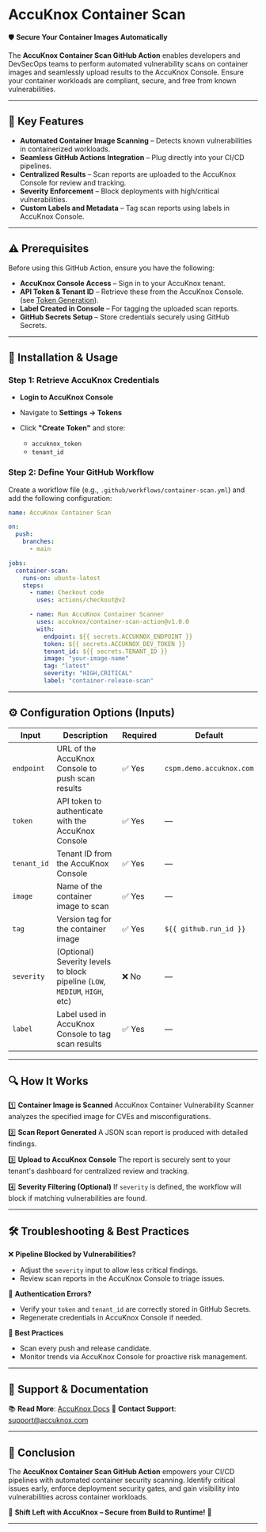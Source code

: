 # AccuKnox Container Scan

🛡️ **Secure Your Container Images Automatically**

The **AccuKnox Container Scan GitHub Action** enables developers and DevSecOps teams to perform automated vulnerability scans on container images and seamlessly upload results to the AccuKnox Console. Ensure your container workloads are compliant, secure, and free from known vulnerabilities.

---

## 🎯 Key Features

- **Automated Container Image Scanning** – Detects known vulnerabilities in containerized workloads.
- **Seamless GitHub Actions Integration** – Plug directly into your CI/CD pipelines.
- **Centralized Results** – Scan reports are uploaded to the AccuKnox Console for review and tracking.
- **Severity Enforcement** – Block deployments with high/critical vulnerabilities.
- **Custom Labels and Metadata** – Tag scan reports using labels in AccuKnox Console.

---

## ⚠️ Prerequisites

Before using this GitHub Action, ensure you have the following:

- **AccuKnox Console Access** – Sign in to your AccuKnox tenant.
- **API Token & Tenant ID** – Retrieve these from the AccuKnox Console. (see [Token Generation](https://help.accuknox.com/getting-started/how-to-create-tokens/)).
- **Label Created in Console** – For tagging the uploaded scan reports.
- **GitHub Secrets Setup** – Store credentials securely using GitHub Secrets.

---

## 📌 Installation & Usage

### Step 1: Retrieve AccuKnox Credentials

* **Login to AccuKnox Console**
* Navigate to **Settings → Tokens**
* Click **"Create Token"** and store:

  * `accuknox_token`
  * `tenant_id`

### Step 2: Define Your GitHub Workflow

Create a workflow file (e.g., `.github/workflows/container-scan.yml`) and add the following configuration:

```yaml
name: AccuKnox Container Scan

on:
  push:
    branches:
      - main

jobs:
  container-scan:
    runs-on: ubuntu-latest
    steps:
      - name: Checkout code
        uses: actions/checkout@v2

      - name: Run AccuKnox Container Scanner
        uses: accuknox/container-scan-action@v1.0.0
        with:
          endpoint: ${{ secrets.ACCUKNOX_ENDPOINT }}
          token: ${{ secrets.ACCUKNOX_DEV_TOKEN }}
          tenant_id: ${{ secrets.TENANT_ID }}
          image: "your-image-name"
          tag: "latest"
          severity: "HIGH,CRITICAL"
          label: "container-release-scan"
```

---

## ⚙️ Configuration Options (Inputs)

| Input       | Description                                                                 | Required | Default                  |
| ----------- | --------------------------------------------------------------------------- | -------- | ------------------------ |
| `endpoint`  | URL of the AccuKnox Console to push scan results                            | ✅ Yes    | `cspm.demo.accuknox.com` |
| `token`     | API token to authenticate with the AccuKnox Console                         | ✅ Yes    | —                        |
| `tenant_id` | Tenant ID from the AccuKnox Console                                         | ✅ Yes    | —                        |
| `image`     | Name of the container image to scan                                         | ✅ Yes    | —                        |
| `tag`       | Version tag for the container image                                         | ✅ Yes    | `${{ github.run_id }}`   |
| `severity`  | (Optional) Severity levels to block pipeline (`LOW`, `MEDIUM`, `HIGH`, etc) | ❌ No     | —                        |
| `label`     | Label used in AccuKnox Console to tag scan results                          | ✅ Yes    | —                        |

---

## 🔍 How It Works

1️⃣ **Container Image is Scanned**
AccuKnox Container Vulnerability Scanner analyzes the specified image for CVEs and misconfigurations.

2️⃣ **Scan Report Generated**
A JSON scan report is produced with detailed findings.

3️⃣ **Upload to AccuKnox Console**
The report is securely sent to your tenant's dashboard for centralized review and tracking.

4️⃣ **Severity Filtering (Optional)**
If `severity` is defined, the workflow will block if matching vulnerabilities are found.

---

## 🛠️ Troubleshooting & Best Practices

❌ **Pipeline Blocked by Vulnerabilities?**

* Adjust the `severity` input to allow less critical findings.
* Review scan reports in the AccuKnox Console to triage issues.

🔑 **Authentication Errors?**

* Verify your `token` and `tenant_id` are correctly stored in GitHub Secrets.
* Regenerate credentials in AccuKnox Console if needed.

🧪 **Best Practices**

* Scan every push and release candidate.
* Monitor trends via AccuKnox Console for proactive risk management.

---

## 📖 Support & Documentation

📚 **Read More**: [AccuKnox Docs](https://help.accuknox.com)
📧 **Contact Support**: [support@accuknox.com](mailto:support@accuknox.com)

---

## 🏁 Conclusion

The **AccuKnox Container Scan GitHub Action** empowers your CI/CD pipelines with automated container security scanning. Identify critical issues early, enforce deployment security gates, and gain visibility into vulnerabilities across container workloads.

🔐 **Shift Left with AccuKnox – Secure from Build to Runtime!** 🧱

---
